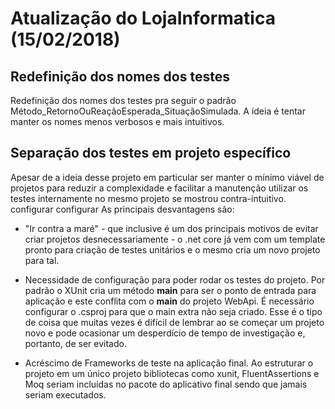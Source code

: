 # Atualização do LojaInformatica (15/02/2018)

## Redefinição dos nomes dos testes

Redefinição dos nomes dos testes pra seguir o padrão Método_RetornoOuReaçãoEsperada_SituaçãoSimulada. A ideia é tentar manter os nomes menos verbosos e mais intuitivos.

## Separação dos testes em projeto específico

Apesar de a ideia desse projeto em particular ser manter o mínimo viável de projetos para reduzir a complexidade e facilitar a manutenção utilizar os testes internamente no mesmo projeto se mostrou contra-intuitivo.
configurar configurar
As principais desvantagens são:

* "Ir contra a maré" - que inclusive é um dos principais motivos de evitar criar projetos desnecessariamente - o .net core já vem com um template pronto para criação de testes unitários e o mesmo cria um novo projeto para tal.

* Necessidade de configuração para poder rodar os testes do projeto. Por padrão o XUnit cria um método **main** para ser o ponto de entrada para aplicação e este conflita com o **main** do projeto WebApi. É necessário configurar o .csproj para que o main extra não seja criado. Esse é o tipo de coisa que muitas vezes é difícil de lembrar ao se começar um projeto novo e pode ocasionar um desperdício de tempo de investigação e, portanto, de ser evitado.

* Acréscimo de Frameworks de teste na aplicação final. Ao estruturar o projeto em um único projeto bibliotecas como xunit, FluentAssertions e Moq seriam incluídas no pacote do aplicativo final sendo que jamais seriam executados.
